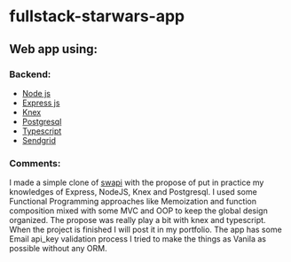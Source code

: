 # fullstack-starwars-app
## Web app using: 
### Backend: 
  * [Node js](https://nodejs.org/en/) 
  * [Express js](https://expressjs.com/) 
  * [Knex](http://knexjs.org/)
  * [Postgresql](https://www.postgresql.org/)
  * [Typescript](https://www.typescriptlang.org/)
  * [Sendgrid](https://sendgrid.com/)


### Comments:

 I made a simple clone of [swapi](https://swapi.co/api/) with the propose of put in practice my knowledges of Express, NodeJS, Knex and Postgresql. I used some Functional Programming approaches like Memoization and function composition mixed with some MVC and OOP to keep the global design organized. The propose was really play a bit with knex and typescript. When the project is finished I will post it in my portfolio.
 The app has some Email api_key validation process 
 I tried to make the things as Vanila as possible without any ORM.
